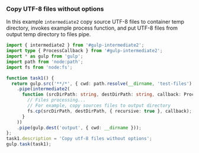### Copy UTF-8 files without options

In this example `intermediate2` copy source UTF-8 files to
container temp directory, invokes example process function,
and put UTF-8 files from output temp directory
to files pipe.

```typescript file=./gulpfile.ts
import { intermediate2 } from '#gulp-intermediate2';
import type { ProcessCallback } from '#gulp-intermediate2';
import * as gulp from 'gulp';
import path from 'node:path';
import fs from 'node:fs';

function task1() {
  return gulp.src('**/*', { cwd: path.resolve(__dirname, 'test-files') })
    .pipe(intermediate2(
      function (srcDirPath: string, destDirPath: string, callback: ProcessCallback): void {
        // Files processing...
        // For example, copy sources files to output directory
        fs.cp(srcDirPath, destDirPath, { recursive: true }, callback);
      }
    ))
    .pipe(gulp.dest('output', { cwd: __dirname }));
};
task1.description = 'Copy utf-8 files without options';
gulp.task(task1);

```
